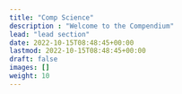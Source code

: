 ```yaml
---
title: "Comp Science"
description : "Welcome to the Compendium"
lead: "lead section"
date: 2022-10-15T08:48:45+00:00
lastmod: 2022-10-15T08:48:45+00:00
draft: false
images: []
weight: 10
---
```

